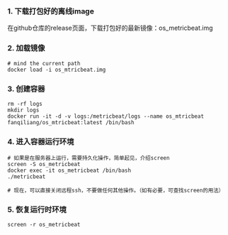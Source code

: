 ### 1. 下载打包好的离线image
在github仓库的release页面，下载打包好的最新镜像：os_metricbeat.img

### 2. 加载镜像
```shell script
# mind the current path
docker load -i os_mtricbeat.img
```

### 3. 创建容器
```shell script
rm -rf logs
mkdir logs
docker run -it -d -v logs:/metricbeat/logs --name os_mtricbeat fanqiliang/os_mtricbeat:latest /bin/bash
```

### 4. 进入容器运行环境
```shell script
# 如果是在服务器上运行，需要持久化操作，简单起见，介绍screen
screen -S os_metricbeat
docker exec -it os_metricbeat /bin/bash
./metricbeat

# 现在，可以直接关闭远程ssh，不要做任何其他操作。（如有必要，可查找screen的用法）
```

### 5. 恢复运行时环境
```shell script
screen -r os_metricbeat
```